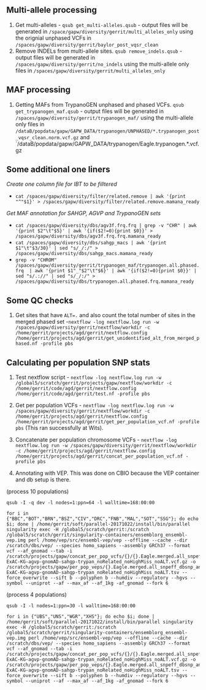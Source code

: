 ## Multi-allele processing

1. Get multi-alleles - `qsub get_multi-alleles.qsub` - output files will be generated in `/space/gapw/diversity/gerrit/multi_alleles_only` using the orignial unphased VCFs in `/spaces/gapw/diversity/gerrit/baylor_post_vqsr_clean`
2. Remove INDELs from multi-allele sites. `qsub remove_indels.qsub` - output files will be generated in `/spaces/gapw/diversity/gerrit/no_indels` using the multi-allele only files in `/spaces/gapw/diversity/gerrit/multi_alleles_only`


## MAF processing

1. Getting MAFs from TrypanoGEN unphased and phased VCFs. `qsub get_trypanogen_maf.qsub` - output files will be generated in `/spaces/gapw/diversity/gerrit/trypanogen_maf/` using the multi-allele only files in `/dataB/popdata/gapw/GAPW_DATA/trypanogen/UNPHASED/*.trypanogen_post_vqsr_clean.norm.vcf.gz` and `/dataB/popdata/gapw/GAPW_DATA/trypanogen/Eagle.trypanogen.*.vcf.gz

## Some additional one liners
*Create one column file for IBT to be filltered*
* `cat /spaces/gapw/diversity/filter/related.remove | awk '{print "^"$1}' > /spaces/gapw/diversity/filter/related.remove.mamana_ready`

*Get MAF annotation for SAHGP, AGVP and TrypanoGEN sets*
* `cat /spaces/gapw/diversity/dbs/agv3f.frq.frq | grep -v "CHR" | awk '{print $2"\t"$5}' | awk '{if($2!=0){print $0}}' > /spaces/gapw/diversity/dbs/agv3f.frq.frq.mamana_ready`
* `cat /spaces/gapw/diversity/dbs/sahgp_macs | awk '{print $1"\t"$3/30}' | sed "s/_/:/" > /spaces/gapw/diversity/dbs/sahgp_macs.mamana_ready`
* `grep -v "CHROM" /spaces/gapw/diversity/gerrit/trypanogen_maf/trypanogen.all.phased.frq  | awk '{print $1"_"$2"\t"$6}' | awk '{if($2!=0){print $0}}' | sed "s/.://" | sed "s/_/:/" > /spaces/gapw/diversity/dbs/trypanogen.all.phased.frq.mamana_ready`

## Some QC checks

1. Get sites that have `ALT=.` and also count the total number of sites in the merged phased set -`nextflow -log nextflow.log run -w /spaces/gapw/diversity/gerrit/nextflow/workdir -c /home/gerrit/projects/agd/gerrit/nextflow.config /home/gerrit/projects/agd/gerrit/get_unidentified_alt_from_merged_phased.nf -profile pbs`


## Calculating per population SNP stats
1. Test nextflow script - `nextflow -log nextflow.log run -w /global5/scratch/gerrit/projects/gapw/nextflow/workdir -c /home/gerrit/code/agd/gerrit/nextflow.config /home/gerrit/code/agd/gerrit/test.nf -profile pbs` 

2. Get per population VCFs - `nextflow -log nextflow.log run -w /spaces/gapw/diversity/gerrit/nextflow/workdir -c /home/gerrit/projects/agd/gerrit/nextflow.config /home/gerrit/projects/agd/gerrit/get_per_population_vcf.nf -profile pbs` (This ran successfully at Wits).

3. Concatenate per population chromosome VCFs - `nextflow -log nextflow.log run -w /spaces/gapw/diversity/gerrit/nextflow/workdir -c /home/gerrit/projects/agd/gerrit/nextflow.config /home/gerrit/projects/agd/gerrit/concat_per_population_vcf.nf -profile pbs`

4. Annotating with VEP. This was done on CBIO because the VEP container and db setup is there.

(process 10 populations)

```
qsub -I -q dev -l nodes=1:ppn=64 -l walltime=168:00:00

for i in {"BBC","BOT","BRN","BSZ","CIV","DRC","FNB","MAL","SOT","SSG"}; do echo $i; done | /home/gerrit/soft/parallel-20171022/install/bin/parallel singularity exec -H /global5/scratch/gerrit:/scratch /global5/scratch/gerrit/singularity-containers/ensemblorg_ensembl-vep.img perl /home/vep/src/ensembl-vep/vep --offline --cache --dir /scratch/dbs/vep/ --species homo_sapiens --assembly GRCh37 --format vcf --af_gnomad --tab -i /scratch/projects/gapw/concat_per_pop_vcfs/{}/{}.Eagle.merged.all_snpeff_dbsnp_anc_gwascat_clinvar_cosmic_mafs-ExAC-KG-agvp-gnomAD-sahgp-trypan_noRelated_noHighMiss_noALT.vcf.gz -o /scratch/projects/gapw/per_pop_veps/{}.Eagle.merged.all_snpeff_dbsnp_anc_gwascat_clinvar_cosmic_mafs-ExAC-KG-agvp-gnomAD-sahgp-trypan_noRelated_noHighMiss_noALT.tsv --force_overwrite --sift b --polyphen b --humdiv --regulatory --hgvs --symbol --uniprot --af --max_af --af_1kg -af_gnomad --fork 6
```
(process 4 populations)

```
qsub -I -l nodes=1:ppn=30 -l walltime=168:00:00

for i in {"UBS","UNS","WGR","XHS"}; do echo $i; done | /home/gerrit/soft/parallel-20171022/install/bin/parallel singularity exec -H /global5/scratch/gerrit:/scratch /global5/scratch/gerrit/singularity-containers/ensemblorg_ensembl-vep.img perl /home/vep/src/ensembl-vep/vep --offline --cache --dir /scratch/dbs/vep/ --species homo_sapiens --assembly GRCh37 --format vcf --af_gnomad --tab -i /scratch/projects/gapw/concat_per_pop_vcfs/{}/{}.Eagle.merged.all_snpeff_dbsnp_anc_gwascat_clinvar_cosmic_mafs-ExAC-KG-agvp-gnomAD-sahgp-trypan_noRelated_noHighMiss_noALT.vcf.gz -o /scratch/projects/gapw/per_pop_veps/{}.Eagle.merged.all_snpeff_dbsnp_anc_gwascat_clinvar_cosmic_mafs-ExAC-KG-agvp-gnomAD-sahgp-trypan_noRelated_noHighMiss_noALT.tsv --force_overwrite --sift b --polyphen b --humdiv --regulatory --hgvs --symbol --uniprot --af --max_af --af_1kg -af_gnomad --fork 6
```
 
